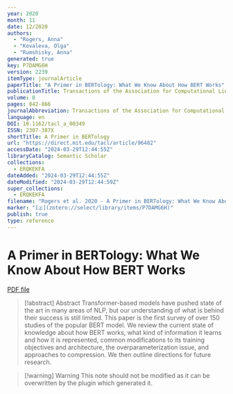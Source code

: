 ```yaml
---
year: 2020
month: 11
date: 12/2020
authors:
  - "Rogers, Anna"
  - "Kovaleva, Olga"
  - "Rumshisky, Anna"
generated: true
key: P7DAMG6H
version: 2239
itemType: journalArticle
paperTitle: "A Primer in BERTology: What We Know About How BERT Works"
publicationTitle: Transactions of the Association for Computational Linguistics
volume: 8
pages: 842-866
journalAbbreviation: Transactions of the Association for Computational Linguistics
language: en
DOI: 10.1162/tacl_a_00349
ISSN: 2307-387X
shortTitle: A Primer in BERTology
url: "https://direct.mit.edu/tacl/article/96482"
accessDate: "2024-03-29T12:44:55Z"
libraryCatalog: Semantic Scholar
collections:
  - ERQKEKFA
dateAdded: "2024-03-29T12:44:55Z"
dateModified: "2024-03-29T12:44:59Z"
super_collections:
  - ERQKEKFA
filename: "Rogers et al. 2020 - A Primer in BERTology: What We Know About How BERT Works.pdf"
marker: "[🇿](zotero://select/library/items/P7DAMG6H)"
publish: true
type: reference
---
```

# A Primer in BERTology: What We Know About How BERT Works

[PDF file](/Papers/PDFs/Rogers%20et%20al.%202020%20-%20A%20Primer%20in%20BERTology:%20What%20We%20Know%20About%20How%20BERT%20Works.pdf)

> [!abstract] Abstract
> Transformer-based models have pushed state of the art in many areas of NLP, but our understanding of what is behind their success is still limited. This paper is the first survey of over 150 studies of the popular BERT model. We review the current state of knowledge about how BERT works, what kind of information it learns and how it is represented, common modifications to its training objectives and architecture, the overparameterization issue, and approaches to compression. We then outline directions for future research.

>[!warning] Warning
> This note should not be modified as it can be overwritten by the plugin which generated it.

